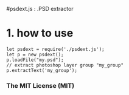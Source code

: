 
#psdext.js : .PSD extractor


# 1. how to use

```
let psdext = require('./psdext.js');
let p = new psdext();
p.loadFile("my.psd");
// extract photoshop layer group "my_group"
p.extractText('my_group');
```

### The MIT License (MIT)

